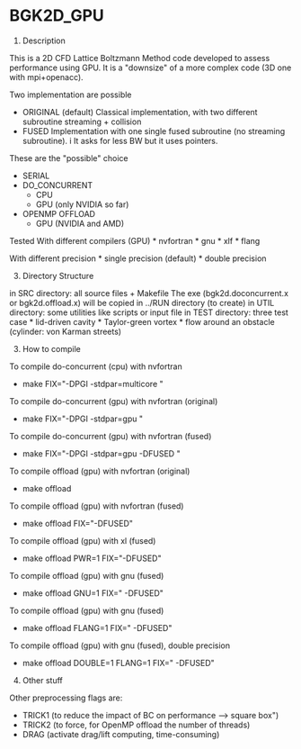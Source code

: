 # BGK2D_GPU


1) Description

This is a 2D CFD Lattice Boltzmann Method code developed to assess performance using GPU.  It is a "downsize" of a more complex code (3D one with mpi+openacc). 

Two implementation are possible
  * ORIGINAL (default)
	Classical implementation, with two different subroutine streaming + collision
  * FUSED
	Implementation with one single fused subroutine (no streaming subroutine). i
        It asks for less BW but it uses pointers.

These are the "possible" choice
  * SERIAL
  * DO_CONCURRENT
  	* CPU 
	* GPU (only NVIDIA so far)
  * OPENMP OFFLOAD 
	* GPU (NVIDIA and AMD)

Tested With different compilers (GPU)
  	* nvfortran
	* gnu 
	* xlf
	* flang

With different precision
	* single precision (default)
	* double precision 

3) Directory Structure

in SRC directory: all source files + Makefile
                  The exe (bgk2d.doconcurrent.x or bgk2d.offload.x) will be copied in ../RUN directory (to create)
in UTIL directory: some utilities like scripts or input file
in TEST directory: three test case
        * lid-driven cavity
        * Taylor-green vortex
        * flow around an obstacle (cylinder: von Karman streets)

3) How to compile
	
To compile do-concurrent (cpu) with nvfortran
* make FIX="-DPGI -stdpar=multicore "

To compile do-concurrent (gpu) with nvfortran (original)
* make FIX="-DPGI -stdpar=gpu "

To compile do-concurrent (gpu) with nvfortran (fused)
* make FIX="-DPGI -stdpar=gpu -DFUSED "

To compile offload (gpu) with nvfortran (original)
*  make offload 

To compile offload (gpu) with nvfortran (fused)
* make offload FIX="-DFUSED" 

To compile offload (gpu) with xl (fused)
* make offload PWR=1 FIX="-DFUSED" 

To compile offload (gpu) with gnu (fused)
* make offload GNU=1 FIX=" -DFUSED" 

To compile offload (gpu) with gnu (fused)
* make offload FLANG=1 FIX=" -DFUSED" 

To compile offload (gpu) with gnu (fused), double precision
* make offload DOUBLE=1 FLANG=1 FIX=" -DFUSED" 


4) Other stuff

Other preprocessing flags are:

* TRICK1 (to reduce the impact of BC on performance --> square box")
* TRICK2 (to force, for OpenMP offload the number of threads)
* DRAG (activate drag/lift computing, time-consuming)


